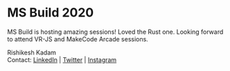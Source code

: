 # MS Build 2020

MS Build is hosting amazing sessions! Loved the Rust one.
Looking forward to attend VR-JS and MakeCode Arcade sessions.

Rishikesh Kadam  
Contact: [LinkedIn](linkedin.com/in/rishikeshkadam1419) | [Twitter](twitter.com/rishikesh1419) | [Instagram](instagram.com/rishikesh_kadam_)
